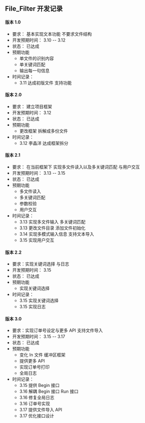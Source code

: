 ## File_Filter 开发记录

#### 版本 1.0

- 要求： 基本实现文本功能 不要求文件结构
- 开发预期时间： 3.10 -- 3.12
- 状态： 已达成
- 预期功能
  - 单文件的识别内容
  - 单关键词匹配
  - 输出每一句信息
- 时间记录：
  - 3.11 达成初版文件 支持功能

#### 版本 2.0

- 要求： 建立项目框架
- 开发预期时间： 3.12
- 状态： 已达成
- 预期功能
  - 更改框架 拆解成多份文件
- 时间记录：
  - 3.12 李晶洋 达成框架拆分

#### 版本 2.1

- 要求： 在当前框架下 实现多文件读入以及多关键词匹配 与用户交互
- 开发预期时间： 3.13 -- 3.15
- 状态： 已达成
- 预期功能
  - 多文件读入
  - 多关键词匹配
  - 参数校验
  - 用户交互
- 时间记录：
  - 3.13 实现多文件输入 多关键词匹配
  - 3.13 更改文件目录 添加文件初始化
  - 3.14 实现多模式输入信息 支持文本导入
  - 3.15 实现用户交互

#### 版本 2.2

- 要求：实现关键词选择 与日志
- 开发预期时间： 3.15
- 状态： 已达成
- 预期功能
  - 实现关键词选择
- 时间记录：
  - 3.15 实现关键词选择
  - 3.15 实现日志

#### 版本 3.0

- 要求：实现订单号设定与更多 API 支持文件导入
- 开发预期时间： 3.15 -- 3.17
- 状态： 已达成
- 预期功能
  - 变化 In 文件 缓冲区框架
  - 提供更多 API
  - 实现订单号打印
  - 全局日志
- 时间记录：
  - 3.15 提供 Begin 接口
  - 3.16 解耦 Begin 接口 Run 接口
  - 3.16 修复全局日志
  - 3.16 订单号实现
  - 3.17 提供文件导入 API
  - 3.17 优化接口设计
